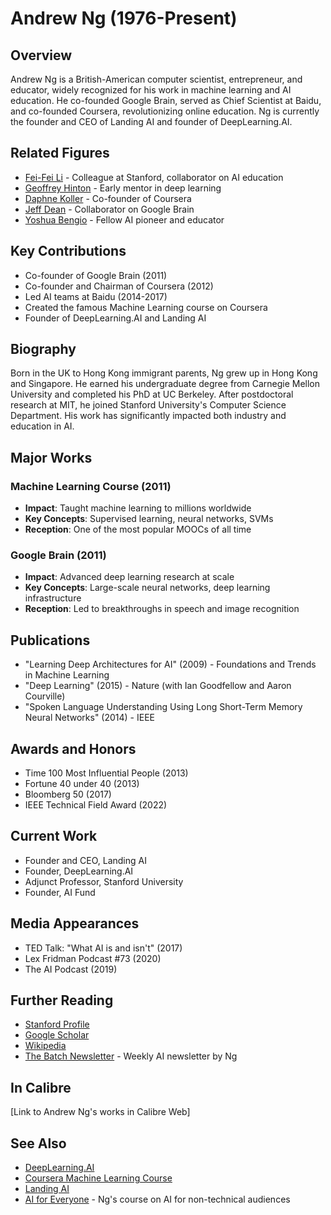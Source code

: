 ﻿# Andrew Ng (1976-Present)

## Overview
Andrew Ng is a British-American computer scientist, entrepreneur, and educator, widely recognized for his work in machine learning and AI education. He co-founded Google Brain, served as Chief Scientist at Baidu, and co-founded Coursera, revolutionizing online education. Ng is currently the founder and CEO of Landing AI and founder of DeepLearning.AI.

## Related Figures
- [Fei-Fei Li](/ai/persons/fei_fei_li.md) - Colleague at Stanford, collaborator on AI education
- [Geoffrey Hinton](/ai/persons/geoffrey_hinton.md) - Early mentor in deep learning
- [Daphne Koller](/ai/persons/daphne_koller.md) - Co-founder of Coursera
- [Jeff Dean](/ai/persons/jeff_dean.md) - Collaborator on Google Brain
- [Yoshua Bengio](/ai/persons/yoshua_bengio.md) - Fellow AI pioneer and educator

## Key Contributions
- Co-founder of Google Brain (2011)
- Co-founder and Chairman of Coursera (2012)
- Led AI teams at Baidu (2014-2017)
- Created the famous Machine Learning course on Coursera
- Founder of DeepLearning.AI and Landing AI

## Biography
Born in the UK to Hong Kong immigrant parents, Ng grew up in Hong Kong and Singapore. He earned his undergraduate degree from Carnegie Mellon University and completed his PhD at UC Berkeley. After postdoctoral research at MIT, he joined Stanford University's Computer Science Department. His work has significantly impacted both industry and education in AI.

## Major Works
### Machine Learning Course (2011)
- **Impact**: Taught machine learning to millions worldwide
- **Key Concepts**: Supervised learning, neural networks, SVMs
- **Reception**: One of the most popular MOOCs of all time

### Google Brain (2011)
- **Impact**: Advanced deep learning research at scale
- **Key Concepts**: Large-scale neural networks, deep learning infrastructure
- **Reception**: Led to breakthroughs in speech and image recognition

## Publications
- "Learning Deep Architectures for AI" (2009) - Foundations and Trends in Machine Learning
- "Deep Learning" (2015) - Nature (with Ian Goodfellow and Aaron Courville)
- "Spoken Language Understanding Using Long Short-Term Memory Neural Networks" (2014) - IEEE

## Awards and Honors
- Time 100 Most Influential People (2013)
- Fortune 40 under 40 (2013)
- Bloomberg 50 (2017)
- IEEE Technical Field Award (2022)

## Current Work
- Founder and CEO, Landing AI
- Founder, DeepLearning.AI
- Adjunct Professor, Stanford University
- Founder, AI Fund

## Media Appearances
- TED Talk: "What AI is and isn't" (2017)
- Lex Fridman Podcast #73 (2020)
- The AI Podcast (2019)

## Further Reading
- [Stanford Profile](https://profiles.stanford.edu/andrew-ng)
- [Google Scholar](https://scholar.google.com/citations?user=W8UeJZYAAAAJ)
- [Wikipedia](https://en.wikipedia.org/wiki/Andrew_Ng)
- [The Batch Newsletter](https://www.deeplearning.ai/the-batch/) - Weekly AI newsletter by Ng

## In Calibre
[Link to Andrew Ng's works in Calibre Web]

## See Also
- [DeepLearning.AI](https://www.deeplearning.ai/)
- [Coursera Machine Learning Course](https://www.coursera.org/learn/machine-learning)
- [Landing AI](https://landing.ai/)
- [AI for Everyone](https://www.coursera.org/learn/ai-for-everyone) - Ng's course on AI for non-technical audiences

